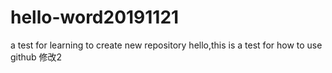 # hello-word20191121
a test for learning to create new repository
hello,this is a test for how to use github
修改2
